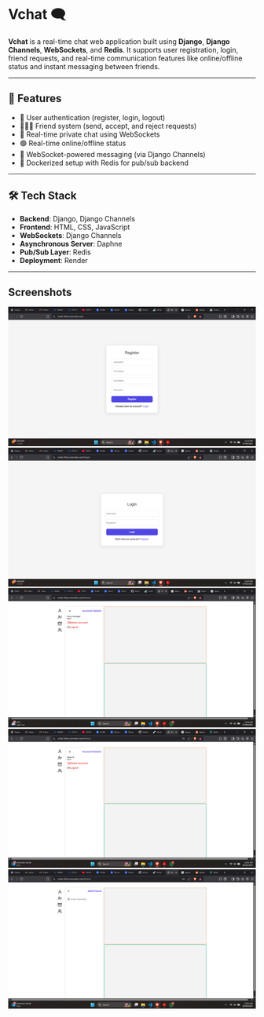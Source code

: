 # Vchat 🗨️

**Vchat** is a real-time chat web application built using **Django**, **Django Channels**, **WebSockets**, and **Redis**. It supports user registration, login, friend requests, and real-time communication features like online/offline status and instant messaging between friends.

---

## 🚀 Features

- 🔐 User authentication (register, login, logout)
- 🧑‍🤝‍🧑 Friend system (send, accept, and reject requests)
- 💬 Real-time private chat using WebSockets
- 🟢 Real-time online/offline status
- 📡 WebSocket-powered messaging (via Django Channels)
- 🐳 Dockerized setup with Redis for pub/sub backend

---

## 🛠️ Tech Stack

- **Backend**: Django, Django Channels
- **Frontend**: HTML, CSS, JavaScript
- **WebSockets**: Django Channels
- **Asynchronous Server**: Daphne
- **Pub/Sub Layer**: Redis
- **Deployment**: Render

---

## Screenshots
![alt text](<assests/Screenshot (73).png>)
![alt text](<assests/Screenshot (74).png>)
![alt text](<assests/Screenshot (75).png>)
![alt text](<assests/Screenshot (76).png>)
![alt text](<assests/Screenshot (77).png>)

